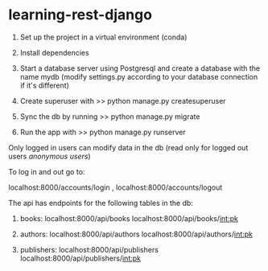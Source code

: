 # learning-rest-django

1. Set up the project in a virtual environment (conda)

2. Install dependencies

3. Start a database server using Postgresql and create a database with the name mydb (modify settings.py according to your database connection if it's different)

4. Create superuser with >> python manage.py createsuperuser

5. Sync the db by running >> python manage.py migrate

6. Run the app with >> python manage.py runserver


Only logged in users can modify data in the db (read only for logged out users *anonymous users*)

To log in and out go to:

  localhost:8000/accounts/login ,
  localhost:8000/accounts/logout

The api has endpoints for the following tables in the db: 

  1. books:        localhost:8000/api/books
                   localhost:8000/api/books/<int:pk>
               
  2. authors:      localhost:8000/api/authors
                   localhost:8000/api/authors/<int:pk>
               
  3. publishers:   localhost:8000/api/publishers
                   localhost:8000/api/publishers/<int:pk>
